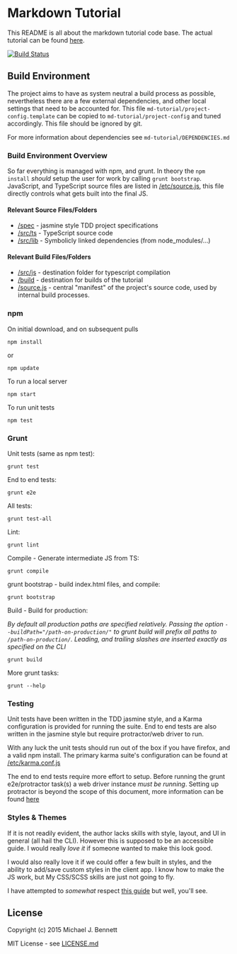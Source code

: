 Markdown Tutorial
=================

This README is all about the markdown tutorial code base.  The actual tutorial
can be found [here](http://bennett000.github.io/md-tutorial).

[![Build Status](https://travis-ci.org/bennett000/md-tutorial.svg?branch=master)](https://travis-ci.org/bennett000/md-tutorial)

## Build Environment

The project aims to have as system neutral a build process as possible,
nevertheless there are a few external dependencies, and other local settings
that need to be accounted for.  This file `md-tutorial/project-config.template`
can be copied to `md-tutorial/project-config` and tuned accordingly.  This file
should be ignored by git.

For more information about dependencies see `md-tutorial/DEPENDENCIES.md`


### Build Environment Overview

So far everything is managed with npm, and grunt. In theory the `npm install`
*should* setup the user for work by calling `grunt bootstrap`.  JavaScript,
and TypeScript source files are listed in [/etc/source.js](etc/source.js), this
file directly controls what gets built into the final JS.


#### Relevant Source Files/Folders

* [/spec](spec) - jasmine style TDD project specifications
* [/src/ts](src/ts) - TypeScript source code
* [/src/lib](src/lib) - Symbolicly linked dependencies (from node_modules/...)


#### Relevant Build Files/Folders

* [/src/js](src/js) - destination folder for typescript compilation
* [/build](build) - destination for builds of the tutorial
* [/source.js](source.js) - central "manifest" of the project's source code,
used by internal build processes.


### npm

On initial download, and on subsequent pulls

    npm install

or

    npm update

To run a local server

    npm start

To run unit tests

    npm test


### Grunt

Unit tests (same as npm test):

    grunt test

End to end tests:

    grunt e2e

All tests:

    grunt test-all

Lint:

    grunt lint

Compile - Generate intermediate JS from TS:

    grunt compile

grunt bootstrap - build index.html files, and compile:

    grunt bootstrap

Build - Build for production:

_By default all production paths are specified relatively.  Passing the option
`--buildPath="/path-on-production/"` to grunt build will prefix all paths to
`/path-on-production/`.  Leading, and trailing slashes are inserted exactly as
specified on the CLI_

    grunt build

More grunt tasks:

    grunt --help


### Testing

Unit tests have been written in the TDD jasmine style, and a Karma configuration
is provided for running the suite.  End to end tests are also written in the
jasmine style but require protractor/web driver to run.

With any luck the unit tests should run out of the box if you have firefox, and
a valid npm install.  The primary karma suite's configuration can be found at
[/etc/karma.conf.js](etc/karma.conf.js)

The end to end tests require more effort to setup.  Before running the grunt
e2e/protractor task(s) a web driver instance *must be running*.  Setting up
protractor is beyond the scope of this document, more information can be found
[here](https://docs.angularjs.org/guide/e2e-testing)


### Styles & Themes

If it is not readily evident, the author lacks skills with style, layout, and UI
in general (all hail the CLI).  However this is supposed to be an accessible
guide.  I would really *love it* if someone wanted to make this look good.

I would also really love it if we could offer a few built in styles, and the
ability to add/save custom styles in the client app.  I know how to make the
JS work, but My CSS/SCSS skills are just not going to fly.

I have attempted to *somewhat* respect
[this guide](http://thesassway.com/beginner/how-to-structure-a-sass-project)
but well, you'll see.


## License

Copyright (c) 2015 Michael J. Bennett

MIT License - see [LICENSE.md](LICENSE.md)

